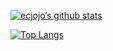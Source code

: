 [![ecjojo’s github stats](https://github-readme-stats.vercel.app/api?username=ecjojo)](https://github.com/ecjojo)

[![Top Langs](https://github-readme-stats.vercel.app/api/top-langs/?username=ecjojo&layout=compact)](https://github.com/ecjojo)
